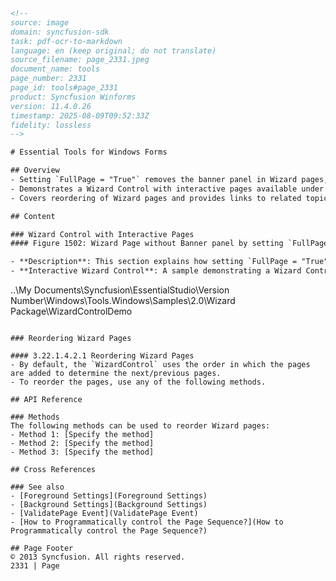 ```html
<!-- 
source: image
domain: syncfusion-sdk
task: pdf-ocr-to-markdown
language: en (keep original; do not translate)
source_filename: page_2331.jpeg
document_name: tools
page_number: 2331
page_id: tools#page_2331
product: Syncfusion Winforms
version: 11.4.0.26
timestamp: 2025-08-09T09:52:33Z
fidelity: lossless
-->

# Essential Tools for Windows Forms

## Overview
- Setting `FullPage = "True"` removes the banner panel in Wizard pages, as shown in Figure 1502.
- Demonstrates a Wizard Control with interactive pages available under a specified location in the Syncfusion directory.
- Covers reordering of Wizard pages and provides links to related topics like `Foreground Settings`, `Background Settings`, and `ValidatePage Event`.

## Content

### Wizard Control with Interactive Pages
#### Figure 1502: Wizard Page without Banner panel by setting `FullPage = "True"`

- **Description**: This section explains how setting `FullPage = "True"` removes the banner panel from the Wizard pages, shown in the depicted registration wizard interface.
- **Interactive Wizard Control**: A sample demonstrating a Wizard Control with interactive pages is available in the following location:

  ```
  ..\My Documents\Syncfusion\EssentialStudio\Version
  Number\Windows\Tools.Windows\Samples\2.0\Wizard Package\WizardControlDemo
  ```

### Reordering Wizard Pages

#### 3.22.1.4.2.1 Reordering Wizard Pages
- By default, the `WizardControl` uses the order in which the pages are added to determine the next/previous pages.
- To reorder the pages, use any of the following methods.

## API Reference

### Methods
The following methods can be used to reorder Wizard pages:
- Method 1: [Specify the method]
- Method 2: [Specify the method]
- Method 3: [Specify the method]

## Cross References

### See also
- [Foreground Settings](Foreground Settings)
- [Background Settings](Background Settings)
- [ValidatePage Event](ValidatePage Event)
- [How to Programmatically control the Page Sequence?](How to Programmatically control the Page Sequence?)

## Page Footer
© 2013 Syncfusion. All rights reserved.  
2331 | Page
```

<!-- tags: [product, Windows Forms, Wizard Control, registration wizard, interactive pages, reordering, FullPage, Syncfusion, Version 11.4.0.26] keywords: [WizardControl, FullPage, Banner panel, interactive pages, registration wizard, reordering, ValidatePage Event, Foreground Settings, Background Settings, programming sequence, API Reference] -->
```